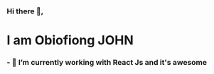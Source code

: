 ### Hi there 👋, 
# I am Obiofiong JOHN



### - 🔭 I’m currently working with React Js and it's awesome
<!--
**obiofiong/obiofiong** is a ✨ _special_ ✨ repository because its `README.md` (this file) appears on your GitHub profile.

Here are some ideas to get you started:

<img
  align="center"
  src="https://github-readme-stats.vercel.app/api/?username=rebelchris&theme=dracula"
/>

- 🔭 I’m currently working on ...
- 🌱 I’m currently learning ...
- 👯 I’m looking to collaborate on ...
- 🤔 I’m looking for help with ...
- 💬 Ask me about ...
- 📫 How to reach me: ...
- 😄 Pronouns: ...
- ⚡ Fun fact: ...
-->
